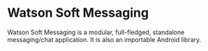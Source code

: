 # Watson Soft Messaging

Watson Soft Messaging is a modular, full-fledged, standalone messaging/chat application. It is
also an importable Android library.
